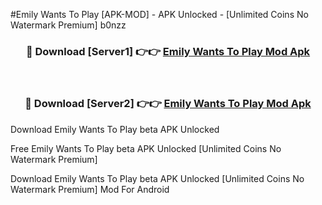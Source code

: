 #Emily Wants To Play [APK-MOD] - APK Unlocked - [Unlimited Coins No Watermark Premium] b0nzz



<div align="center">

<h3>🔴 Download [Server1] 👉👉 <a href="https://momento.my/?title=Emily_Wants_To_Play">Emily Wants To Play Mod Apk</a></h3><br>

<h3>🔴 Download [Server2] 👉👉 <a href="https://momento.my/?title=Emily_Wants_To_Play">Emily Wants To Play Mod Apk</a></h3>
</div>



Download Emily Wants To Play beta APK Unlocked

Free Emily Wants To Play beta APK Unlocked [Unlimited Coins No Watermark Premium]

Download Emily Wants To Play beta APK Unlocked [Unlimited Coins No Watermark Premium] Mod For Android
